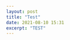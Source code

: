 ```yaml
---
layout: post
title: "Test"
date: 2021-08-10 15:31
excerpt: "TEST"
---
```


<!DOCTYPE html>
<html lang="en">
<head>
    <meta charset="UTF-8">
    <title>Title</title>
</head>
<body>

</body>
</html>